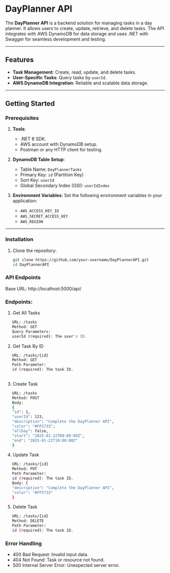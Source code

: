 # DayPlanner API

The **DayPlanner API** is a backend solution for managing tasks in a day planner. It allows users to create, update, retrieve, and delete tasks. The API integrates with AWS DynamoDB for data storage and uses .NET with Swagger for seamless development and testing.

---

## Features

- **Task Management**: Create, read, update, and delete tasks.
- **User-Specific Tasks**: Query tasks by `userId`.
- **AWS DynamoDB Integration**: Reliable and scalable data storage.

---

## Getting Started

### Prerequisites

1. **Tools**:
    - .NET 8 SDK.
    - AWS account with DynamoDB setup.
    - Postman or any HTTP client for testing.

2. **DynamoDB Table Setup**:
    - Table Name: `DayPlannerTasks`
    - Primary Key: `id` (Partition Key)
    - Sort Key: `userId`
    - Global Secondary Index (GSI): `userIdIndex`

3. **Environment Variables**:
   Set the following environment variables in your application:
    - `AWS_ACCESS_KEY_ID`
    - `AWS_SECRET_ACCESS_KEY`
    - `AWS_REGION`

---

### Installation

1. Clone the repository:
   ```bash
   git clone https://github.com/your-username/DayPlannerAPI.git
   cd DayPlannerAPI

### API Endpoints
Base URL:
http://localhost:5000/api/

### Endpoints:
1. Get All Tasks
```bash
   URL: /tasks
   Method: GET
   Query Parameters:
   userId (required): The user's ID.
  ```
2. Get Task By ID

```bash
   URL: /tasks/{id}
   Method: GET
   Path Parameter:
   id (required): The task ID.
   
```

3. Create Task

```bash
   URL: /tasks
   Method: POST
   Body:
   {
   "id": 1,
   "userId": 123,
   "description": "Complete the DayPlanner API",
   "color": "#FF5733",
   "allDay": false,
   "start": "2025-01-22T09:00:00Z",
   "end": "2025-01-22T10:00:00Z"
   }
 ```

4. Update Task

```bash
   URL: /tasks/{id}
   Method: PUT
   Path Parameter:
   id (required): The task ID.
   Body: {
   "description": "Complete the DayPlanner API",
   "color": "#FF5733"
   }
  ```
5. Delete Task

```bash
   URL: /tasks/{id}
   Method: DELETE
   Path Parameter:
   id (required): The task ID.
  ```
### Error Handling
- 400 Bad Request: Invalid input data.
- 404 Not Found: Task or resource not found.
- 500 Internal Server Error: Unexpected server error.